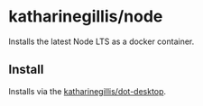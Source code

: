 # katharinegillis/node
Installs the latest Node LTS as a docker container.

## Install
Installs via the [katharinegillis/dot-desktop](https://github.com/katharinegillis/dot-desktop).
